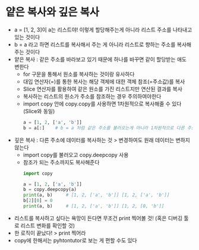 # 얕은 복사와 깊은 복사
- a = [1, 2, 3]이 a는 리스트야! 이렇게 할당해주는게 아니라 리스트 주소를 나타내고 있는 것이다
- b = a 라고 하면 리스트를 복사해서 주는 게 아니라 리스트로 향하는 주소를 복사해주는 것이다
- 얕은 복사 : 같은 주소를 바라보고 있기 때문에 하나를 바꾸면 같이 할당받는 애도 변한다
  - for 구문을 통해서 원소를 복사하는 것이랑 유사하다
  - 대입 연산자(=)를 통한 복사는 해당 객체에 대한 객체 참조(=주소값)를 복사
  - Slice 연산자를 활용하여 같은 원소를 가진 리스트지만 연산된 결과를 복사
  - 복사하는 리스트의 원소가 주소를 참조하는 경우 주의하여야한다
  - import copy 안에 copy.copy를 사용하면 1차원적으로 복사해줄 수 있다(Slice와 동일)
    ```python
    a = [1, 2, ['a', 'b']]
    b = a[:]    # b = a 처럼 같은 주소를 불러오는게 아니라 1차원적으로 다른 주소에 저장
    ```
- 깊은 복사 : 다른 주소에 데이터를 복사하는 것 > 변경하여도 원래 데이터는 변하지 않는다
  - import copy를 불러오고 copy.deepcopy 사용
  - 참조가 되는 주소까지도 복사해준다
    ```python
    import copy

    a = [1, 2, ['a', 'b']]
    b = copy.deepcopy(a)
    print(a, b)     # [1, 2, ['a', 'b']] [1, 2, ['a', 'b']]
    b[2][0] = 0
    print(a, b)     # [1, 2, ['a', 'b']] [1, 2, [0, 'b']]
    ```  
- 리스트를 복사하고 싶다는 욕망이 든다면 무조건 print 찍어볼 것! (혹은 디버깅 툴로 리스트 변화를 확인할 것)
- 한 로직이 끝났다! > print 찍어라
- copy에 한해서는 pyhtontutor로 보는 게 편할 수도 있다
